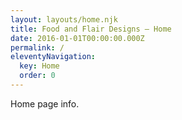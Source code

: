 ```yaml
---
layout: layouts/home.njk
title: Food and Flair Designs — Home
date: 2016-01-01T00:00:00.000Z
permalink: /
eleventyNavigation:
  key: Home
  order: 0
---
```

Home page info.
